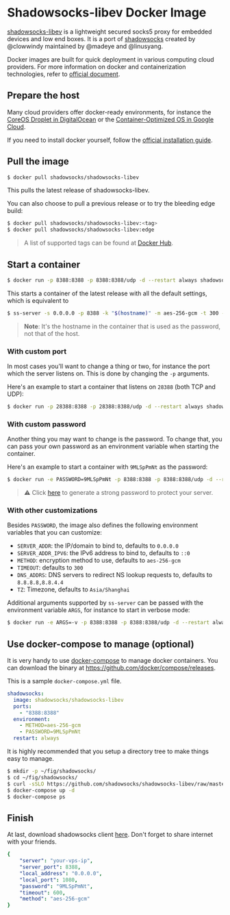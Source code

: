 # Shadowsocks-libev Docker Image

[shadowsocks-libev][1] is a lightweight secured socks5 proxy for embedded
devices and low end boxes.  It is a port of [shadowsocks][2] created by
@clowwindy maintained by @madeye and @linusyang.

Docker images are built for quick deployment in various computing cloud providers. For more information on docker and containerization technologies, refer to [official document][9].

## Prepare the host

Many cloud providers offer docker-ready environments, for instance the [CoreOS Droplet in DigitalOcean][10] or the [Container-Optimized OS in Google Cloud][11].

If you need to install docker yourself, follow the [official installation guide][12].

## Pull the image

```bash
$ docker pull shadowsocks/shadowsocks-libev
```
This pulls the latest release of shadowsocks-libev.

You can also choose to pull a previous release or to try the bleeding edge build:
```bash
$ docker pull shadowsocks/shadowsocks-libev:<tag>
$ docker pull shadowsocks/shadowsocks-libev:edge
```
> A list of supported tags can be found at [Docker Hub][13].

## Start a container

```bash
$ docker run -p 8388:8388 -p 8388:8388/udp -d --restart always shadowsocks/shadowsocks-libev:latest
```
This starts a container of the latest release with all the default settings, which is equivalent to
```bash
$ ss-server -s 0.0.0.0 -p 8388 -k "$(hostname)" -m aes-256-gcm -t 300 -d "8.8.8.8,8.8.4.4" -u
```
> **Note**: It's the hostname in the container that is used as the password, not that of the host.

### With custom port

In most cases you'll want to change a thing or two, for instance the port which the server listens on. This is done by changing the `-p` arguments.

Here's an example to start a container that listens on `28388` (both TCP and UDP):
```bash
$ docker run -p 28388:8388 -p 28388:8388/udp -d --restart always shadowsocks/shadowsocks-libev
```

### With custom password

Another thing you may want to change is the password. To change that, you can pass your own password as an environment variable when starting the container.

Here's an example to start a container with `9MLSpPmNt` as the password:
```bash
$ docker run -e PASSWORD=9MLSpPmNt -p 8388:8388 -p 8388:8388/udp -d --restart always shadowsocks/shadowsocks-libev
```
> :warning: Click [here][6] to generate a strong password to protect your server.

### With other customizations
Besides `PASSWORD`, the image also defines the following environment variables that you can customize:
* `SERVER_ADDR`: the IP/domain to bind to, defaults to `0.0.0.0`
* `SERVER_ADDR_IPV6`: the IPv6 address to bind to, defaults to `::0`
* `METHOD`: encryption method to use, defaults to `aes-256-gcm`
* `TIMEOUT`: defaults to `300`
* `DNS_ADDRS`: DNS servers to redirect NS lookup requests to, defaults to `8.8.8.8,8.8.4.4`
* `TZ`: Timezone, defaults to `Asia/Shanghai`

Additional arguments supported by `ss-server` can be passed with the environment variable `ARGS`, for instance to start in verbose mode:
```bash
$ docker run -e ARGS=-v -p 8388:8388 -p 8388:8388/udp -d --restart always shadowsocks/shadowsocks-libev:latest
```

## Use docker-compose to manage (optional)

It is very handy to use [docker-compose][7] to manage docker containers.
You can download the binary at <https://github.com/docker/compose/releases>.

This is a sample `docker-compose.yml` file.

```yaml
shadowsocks:
  image: shadowsocks/shadowsocks-libev
  ports:
    - "8388:8388"
  environment:
    - METHOD=aes-256-gcm
    - PASSWORD=9MLSpPmNt
  restart: always
```

It is highly recommended that you setup a directory tree to make things easy to manage.

```bash
$ mkdir -p ~/fig/shadowsocks/
$ cd ~/fig/shadowsocks/
$ curl -sSLO https://github.com/shadowsocks/shadowsocks-libev/raw/master/docker/alpine/docker-compose.yml
$ docker-compose up -d
$ docker-compose ps
```

## Finish

At last, download shadowsocks client [here][8].
Don't forget to share internet with your friends.

```yaml
{
    "server": "your-vps-ip",
    "server_port": 8388,
    "local_address": "0.0.0.0",
    "local_port": 1080,
    "password": "9MLSpPmNt",
    "timeout": 600,
    "method": "aes-256-gcm"
}
```

[1]: https://github.com/shadowsocks/shadowsocks-libev
[2]: https://shadowsocks.org/en/index.html
[6]: https://duckduckgo.com/?q=password+12&t=ffsb&ia=answer
[7]: https://github.com/docker/compose
[8]: https://shadowsocks.org/en/download/clients.html
[9]: https://docs.docker.com/
[10]: https://www.digitalocean.com/products/linux-distribution/coreos/
[11]: https://cloud.google.com/container-optimized-os/
[12]: https://docs.docker.com/install/
[13]: https://hub.docker.com/r/shadowsocks/shadowsocks-libev/tags/
